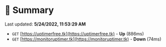 # 📖 Summary
Last updated: **5/24/2022, 11:53:29 AM**

- `GET` [https://uptimerfree.tk](https://uptimerfree.tk) - **Up** (886ms)
- `GET` [https://monitoruptimer.tk](https://monitoruptimer.tk) - **Down** (74ms)
